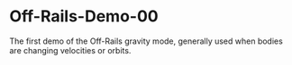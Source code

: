 # Off-Rails-Demo-00
The first demo of the Off-Rails gravity mode, generally used when bodies are changing velocities or orbits.
